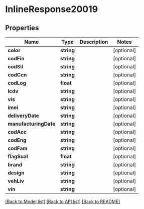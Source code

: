 # InlineResponse20019

## Properties
Name | Type | Description | Notes
------------ | ------------- | ------------- | -------------
**color** | **string** |  | [optional] 
**codFin** | **string** |  | [optional] 
**codSil** | **string** |  | [optional] 
**codCcn** | **string** |  | [optional] 
**codLog** | **float** |  | [optional] 
**lcdv** | **string** |  | [optional] 
**vis** | **string** |  | [optional] 
**imei** | **string** |  | [optional] 
**deliveryDate** | **string** |  | [optional] 
**manufacturingDate** | **string** |  | [optional] 
**codAcc** | **string** |  | [optional] 
**codEng** | **string** |  | [optional] 
**codFam** | **string** |  | [optional] 
**flagSual** | **float** |  | [optional] 
**brand** | **string** |  | [optional] 
**design** | **string** |  | [optional] 
**vehLiv** | **string** |  | [optional] 
**vin** | **string** |  | [optional] 

[[Back to Model list]](../README.md#documentation-for-models) [[Back to API list]](../README.md#documentation-for-api-endpoints) [[Back to README]](../README.md)


